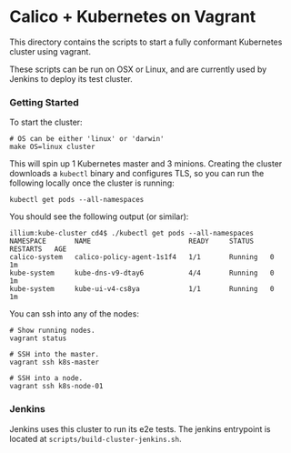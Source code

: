 # Calico + Kubernetes on Vagrant
This directory contains the scripts to start a fully conformant Kubernetes cluster using vagrant.

These scripts can be run on OSX or Linux, and are currently used by Jenkins to deploy its test cluster.

### Getting Started
To start the cluster:
```
# OS can be either 'linux' or 'darwin'
make OS=linux cluster
```

This will spin up 1 Kubernetes master and 3 minions.  Creating the cluster downloads a `kubectl` binary and configures TLS, so you can run the following locally once the cluster is running:
```
kubectl get pods --all-namespaces 
```  

You should see the following output (or similar):
```
illium:kube-cluster cd4$ ./kubectl get pods --all-namespaces
NAMESPACE       NAME                        READY     STATUS    RESTARTS   AGE
calico-system   calico-policy-agent-1s1f4   1/1       Running   0          1m
kube-system     kube-dns-v9-dtay6           4/4       Running   0          1m
kube-system     kube-ui-v4-cs8ya            1/1       Running   0          1m
```

You can ssh into any of the nodes:
```
# Show running nodes.
vagrant status

# SSH into the master.
vagrant ssh k8s-master

# SSH into a node.
vagrant ssh k8s-node-01
```

### Jenkins

Jenkins uses this cluster to run its e2e tests.  The jenkins entrypoint is located at `scripts/build-cluster-jenkins.sh`.
